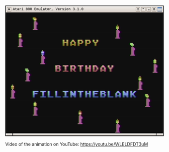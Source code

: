 
[![AtariHBFITBScreen](https://github.com/kenjennings/WIP-HBFITB/raw/master/HappyBdayYourNameHere.png)](#features)

Video of the animation on YouTube: https://youtu.be/WLELDFDT3uM
 
